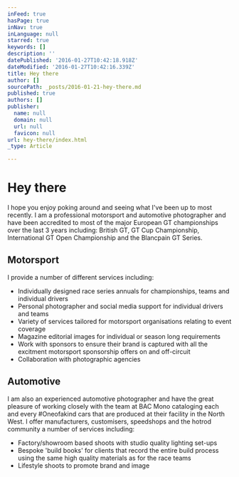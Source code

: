 ```yaml
---
inFeed: true
hasPage: true
inNav: true
inLanguage: null
starred: true
keywords: []
description: ''
datePublished: '2016-01-27T10:42:18.918Z'
dateModified: '2016-01-27T10:42:16.339Z'
title: Hey there
author: []
sourcePath: _posts/2016-01-21-hey-there.md
published: true
authors: []
publisher:
  name: null
  domain: null
  url: null
  favicon: null
url: hey-there/index.html
_type: Article

---
```

# Hey there

I hope you enjoy poking around and seeing what I've been up to most recently. I am a professional motorsport and automotive photographer and have been accredited to most of the major European GT championships over the last 3 years including: British GT, GT Cup Championship, International GT Open Championship and the Blancpain GT Series. 

## Motorsport

I provide a number of different services including:

* Individually designed race series annuals for championships, teams and individual drivers
* Personal photographer and social media support for individual drivers and teams
* Variety of services tailored for motorsport organisations relating to event coverage
* Magazine editorial images for individual or season long requirements
* Work with sponsors to ensure their brand is captured with all the excitment motorsport sponsorship offers on and off-circuit
* Collaboration with photographic agencies

## Automotive

I am also an experienced automotive photographer and have the great pleasure of working closely with the team at BAC Mono cataloging each and every \#Oneofakind cars that are produced at their facility in the North West.  I offer manufacturers, customisers, speedshops and the hotrod community a number of services including:

* Factory/showroom based shoots with studio quality lighting set-ups
* Bespoke 'build books' for clients that record the entire build process using the same high quality materials as for the race teams
* Lifestyle shoots to promote brand and image